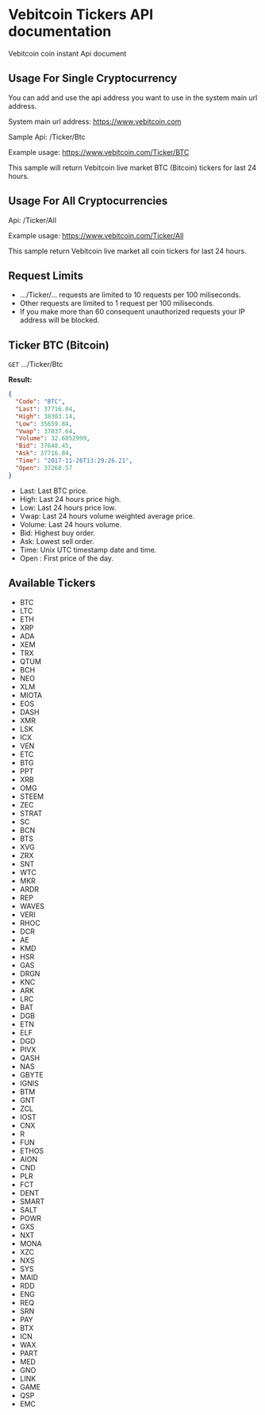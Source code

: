 # Vebitcoin Tickers API documentation

Vebitcoin coin instant Api document

## Usage For Single Cryptocurrency

You can add and use the api address you want to use in the system main url address.

System main url address: https://www.vebitcoin.com

Sample Api: /Ticker/Btc

Example usage: https://www.vebitcoin.com/Ticker/BTC

This sample will return Vebitcoin live market BTC (Bitcoin) tickers for last 24 hours.

## Usage For All Cryptocurrencies

Api: /Ticker/All

Example usage: https://www.vebitcoin.com/Ticker/All

This sample return Vebitcoin live market all coin tickers for last 24 hours.

## Request Limits

* .../Ticker/... requests are limited to 10 requests per 100 miliseconds.
* Other requests are limited to 1 request per 100 miliseconds.
* If you make more than 60 consequent unauthorized requests your IP address will be blocked.


## Ticker BTC (Bitcoin)

<code>GET</code> .../Ticker/Btc

**Result:**

```json
{
  "Code": "BTC",
  "Last": 37716.84,
  "High": 38303.14,
  "Low": 35659.84,
  "Vwap": 37037.64,
  "Volume": 32.6852999,
  "Bid": 37648.45,
  "Ask": 37716.84,
  "Time": "2017-11-26T13:29:26.21",
  "Open": 37268.57
}
```
* Last: Last BTC price.
* High: Last 24 hours price high.
* Low: Last 24 hours price low.
* Vwap: Last 24 hours volume weighted average price.
* Volume: Last 24 hours volume.
* Bid: Highest buy order.
* Ask: Lowest sell order.
* Time: Unix UTC timestamp date and time.
* Open : First price of the day.

## Available Tickers
*	BTC
*	LTC
*	ETH
*	XRP
*	ADA
*	XEM
*	TRX
*	QTUM
*	BCH
*	NEO
*	XLM
*	MIOTA
*	EOS
*	DASH
*	XMR
*	LSK
*	ICX
*	VEN
*	ETC
*	BTG
*	PPT
*	XRB
*	OMG
*	STEEM
*	ZEC
*	STRAT
*	SC
*	BCN
*	BTS
*	XVG
*	ZRX
*	SNT
*	WTC
*	MKR
*	ARDR
*	REP
*	WAVES
*	VERI
*	RHOC
*	DCR
*	AE
*	KMD
*	HSR
*	GAS
*	DRGN
*	KNC
*	ARK
*	LRC
*	BAT
*	DGB
*	ETN
*	ELF
*	DGD
*	PIVX
*	QASH
*	NAS
*	GBYTE
*	IGNIS
*	BTM
*	GNT
*	ZCL
*	IOST
*	CNX
*	R
*	FUN
*	ETHOS
*	AION
*	CND
*	PLR
*	FCT
*	DENT
*	SMART
*	SALT
*	POWR
*	GXS
*	NXT
*	MONA
*	XZC
*	NXS
*	SYS
*	MAID
*	RDD
*	ENG
*	REQ
*	SRN
*	PAY
*	BTX
*	ICN
*	WAX
*	PART
*	MED
*	GNO
*	LINK
*	GAME
*	QSP
*	EMC
